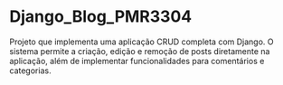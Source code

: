 # Django_Blog_PMR3304
Projeto que implementa uma aplicação CRUD completa com Django. O sistema permite a criação, edição e remoção de posts diretamente na aplicação, além de implementar funcionalidades para comentários e categorias.
